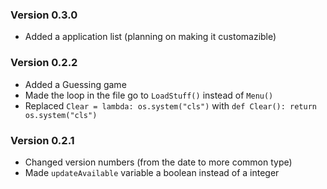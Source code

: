 ### Version 0.3.0
- Added a application list (planning on making it customazible)

### Version 0.2.2
- Added a Guessing game
- Made the loop in the file go to `LoadStuff()` instead of `Menu()`
- Replaced `Clear = lambda: os.system("cls")` with `def Clear(): return os.system("cls")`

### Version 0.2.1
- Changed version numbers (from the date to more common type)
- Made `updateAvailable` variable a boolean instead of a integer

